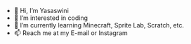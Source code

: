 - 👋 Hi, I’m Yasaswini
- 👀 I’m interested in coding
- 🌱 I’m currently learning Minecraft, Sprite Lab, Scratch, etc.
- 📫 Reach me at my E-mail or Instagram

<!---
yasaswini-lakum/yasaswini-lakum is a ✨ special ✨ repository because its `README.md` (this file) appears on your GitHub profile.
You can click the Preview link to take a look at your changes.
--->
